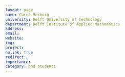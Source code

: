 ```yaml
---
layout: page
name: Corné Verburg
university: Delft University of Technology
department: Delft Institute of Applied Mathematics
address:
email:
website:
img:
project: 
nolink: true
redirect:
importance:
category: phd students
---
```

